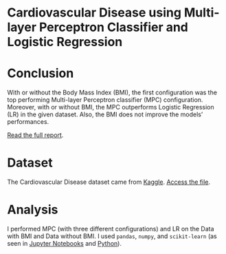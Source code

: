 # Cardiovascular Disease using Multi-layer Perceptron Classifier and Logistic Regression
# Conclusion
With or without the Body Mass Index (BMI), the first configuration was the top performing Multi-layer Perceptron classifier (MPC) configuration. Moreover, with or without BMI, the MPC outperforms Logistic Regression (LR) in the given dataset. Also, the BMI does not improve the models’ performances.

[Read the full report](/projects/cardiovascular-disease-prediction/Report%20-%20Cardiovascular%20Disease%20Prediction.pdf).

# Dataset
The Cardiovascular Disease dataset came from [Kaggle](https://www.kaggle.com/datasets/sulianova/cardiovascular-disease-dataset). [Access the file](/projects/cardiovascular-disease-prediction/cardio_train.csv).

# Analysis
I performed MPC (with three different configurations) and LR on the Data with BMI and Data without BMI. I used ```pandas```, ```numpy```, and ```scikit-learn``` (as seen in [Jupyter Notebooks](/projects/cardiovascular-disease-prediction/analysis.ipynb) and [Python](/projects/cardiovascular-disease-prediction/analysis.py)).
